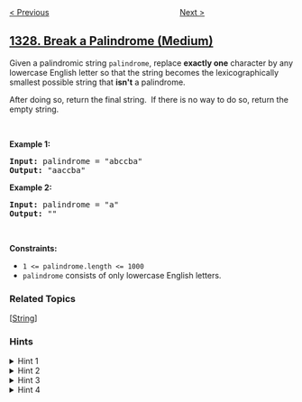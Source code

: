 <!--|This file generated by command(leetcode description); DO NOT EDIT.    |-->
<!--+----------------------------------------------------------------------+-->
<!--|@author    openset <openset.wang@gmail.com>                           |-->
<!--|@link      https://github.com/openset                                 |-->
<!--|@home      https://github.com/openset/leetcode                        |-->
<!--+----------------------------------------------------------------------+-->

[< Previous](../list-the-products-ordered-in-a-period "List the Products Ordered in a Period")
　　　　　　　　　　　　　　　　
[Next >](../sort-the-matrix-diagonally "Sort the Matrix Diagonally")

## [1328. Break a Palindrome (Medium)](https://leetcode.com/problems/break-a-palindrome "破坏回文串")

<p>Given a palindromic string <code>palindrome</code>, replace <strong>exactly one</strong> character by any lowercase English letter so that the string becomes the lexicographically smallest possible string that <strong>isn&#39;t</strong> a palindrome.</p>

<p>After doing so, return the final string.&nbsp; If there is no way to do so, return the empty string.</p>

<p>&nbsp;</p>
<p><strong>Example 1:</strong></p>

<pre>
<strong>Input:</strong> palindrome = &quot;abccba&quot;
<strong>Output:</strong> &quot;aaccba&quot;
</pre>

<p><strong>Example 2:</strong></p>

<pre>
<strong>Input:</strong> palindrome = &quot;a&quot;
<strong>Output:</strong> &quot;&quot;
</pre>

<p>&nbsp;</p>
<p><strong>Constraints:</strong></p>

<ul>
	<li><code>1 &lt;= palindrome.length &lt;= 1000</code></li>
	<li><code>palindrome</code>&nbsp;consists of only lowercase English letters.</li>
</ul>

### Related Topics
  [[String](../../tag/string/README.md)]

### Hints
<details>
<summary>Hint 1</summary>
How to detect if there is impossible to perform the replacement? Only when the length = 1.
</details>

<details>
<summary>Hint 2</summary>
Change the first non 'a' character to 'a'.
</details>

<details>
<summary>Hint 3</summary>
What if the string has only 'a'?
</details>

<details>
<summary>Hint 4</summary>
Change the last character to 'b'.
</details>
